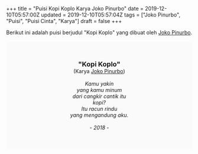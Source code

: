 +++
title = "Puisi Kopi Koplo Karya Joko Pinurbo"
date = 2019-12-10T05:57:00Z
updated = 2019-12-10T05:57:04Z
tags = ["Joko Pinurbo", "Puisi", "Puisi Cinta", "Karya"]
draft = false
+++

<div dir="ltr" style="text-align: left;" trbidi="on"><div style="text-align: justify;">Berikut ini adalah puisi berjudul "Kopi Koplo" yang dibuat oleh <a href="https://id.wikipedia.org/wiki/Joko_Pinurbo" target="_blank">Joko Pinurbo</a>.</div><br /><div style="background: #FAFAFA; font-size: 14px; height: auto; margin: 0 auto; padding: 50px; text-align: center; width: auto;"><span style="font-size: 18px;"><b>"Kopi Koplo"</b></span><br />(Karya <a href="https://www.sekata.web.id/tags/joko-pinurbo" target="_blank">Joko Pinurbo</a>)<br /><br /><i>Kamu yakin<br />yang kamu minum<br />dari cangkir cantik itu<br />kopi?<br />Itu racun rindu<br />yang mengandung aku.<br /><br />- 2018 -</i> </div></div>
